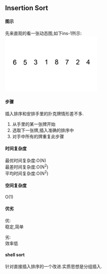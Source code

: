 ## Insertion Sort
 
#### 图示
 先来直观的看一张动态图,如下ins-1所示:<br/>
  ![ins-1](/res/insertion-sort-animation.gif)
#### 步骤
插入排序和安排手里的扑克牌情形差不多.
1. 从手里的某一张牌开始
2. 选取下一张牌,插入准确的排序中
3. 对手中所有的牌重复此步骤
#### 时间复杂度
最优时间复杂度:O(N)<br/>
最差时间复杂度:O(N<sup>2</sup>)<br/>
平均时间复杂度:O(N<sup>2</sup>)
#### 空间复杂度
 O(1)
#### 优劣
优:<br/>
稳定,简单

劣:<br/>
效率低
 
#### shell sort

针对直接插入排序的一个改进.实质思想是分组插入.
 
 
 
 
 
 
 
 
 
 
 
 